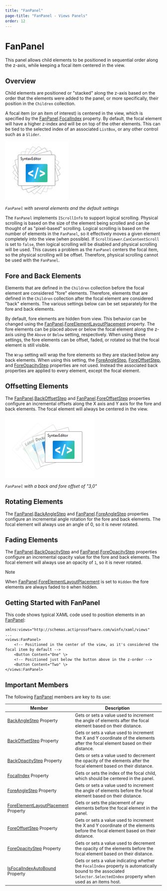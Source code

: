 ```yaml
---
title: "FanPanel"
page-title: "FanPanel - Views Panels"
order: 12
---
```

# FanPanel

This panel allows child elements to be positioned in sequential order along the z-axis, while keeping a focal item centered in the view.

## Overview

Child elements are positioned or "stacked" along the z-axis based on the order that the elements were added to the panel, or more specifically, their position in the `Children` collection.

A focal item (or an item of interest) is centered in the view, which is specified by the [FanPanel](xref:ActiproSoftware.Windows.Controls.Views.FanPanel).[FocalIndex](xref:ActiproSoftware.Windows.Controls.Views.FanPanel.FocalIndex) property.  By default, the focal element will have a higher z-index and will be on top of the other elements.  This can be tied to the selected index of an associated `ListBox`, or any other control such as a `Slider`.

![Screenshot](../images/fanpanel.png)

*`FanPanel` with several elements and the default settings*

The `FanPanel` implements `IScrollInfo` to support logical scrolling.  Physical scrolling is based on the size of the element being scrolled and can be thought of as "pixel-based" scrolling.  Logical scrolling is based on the number of elements in the `FanPanel`, so it effectively moves a given element completely into the view (when possible).  If `ScrollViewer`.`CanContentScroll` is set to `false`, then logical scrolling will be disabled and physical scrolling will be used.  This causes a problem as the `FanPanel` centers the focal item, so the physical scrolling will be offset.  Therefore, physical scrolling cannot be used with the `FanPanel`.

## Fore and Back Elements

Elements that are defined in the `Children` collection before the focal element are considered "fore" elements.  Therefore, elements that are defined in the `Children` collection after the focal element are considered "back" elements.  The various settings below can be set separately for the fore and back elements.

By default, fore elements are hidden from view. This behavior can be changed using the [FanPanel](xref:ActiproSoftware.Windows.Controls.Views.FanPanel).[ForeElementLayoutPlacement](xref:ActiproSoftware.Windows.Controls.Views.FanPanel.ForeElementLayoutPlacement) property.  The fore elements can be placed above or below the focal element along the z-axis using the `Above` or `Below` setting, respectively.  When using these settings, the fore elements can be offset, faded, or rotated so that the focal element is still visible.

The `Wrap` setting will wrap the fore elements so they are stacked below any back elements.  When using this setting, the [ForeAngleStep](xref:ActiproSoftware.Windows.Controls.Views.FanPanel.ForeAngleStep), [ForeOffsetStep](xref:ActiproSoftware.Windows.Controls.Views.FanPanel.ForeOffsetStep), and [ForeOpacityStep](xref:ActiproSoftware.Windows.Controls.Views.FanPanel.ForeOpacityStep) properties are not used.  Instead the associated back properties are applied to every element, except the focal element.

## Offsetting Elements

The [FanPanel](xref:ActiproSoftware.Windows.Controls.Views.FanPanel).[BackOffsetStep](xref:ActiproSoftware.Windows.Controls.Views.FanPanel.BackOffsetStep) and [FanPanel](xref:ActiproSoftware.Windows.Controls.Views.FanPanel).[ForeOffsetStep](xref:ActiproSoftware.Windows.Controls.Views.FanPanel.ForeOffsetStep) properties configure an incremental offsets along the X axis and Y axis for the fore and back elements.  The focal element will always be centered in the view.

![Screenshot](../images/fanpanel-offset.png)

*`FanPanel` with a back and fore offset of "3,0"*

## Rotating Elements

The [FanPanel](xref:ActiproSoftware.Windows.Controls.Views.FanPanel).[BackAngleStep](xref:ActiproSoftware.Windows.Controls.Views.FanPanel.BackAngleStep) and [FanPanel](xref:ActiproSoftware.Windows.Controls.Views.FanPanel).[ForeAngleStep](xref:ActiproSoftware.Windows.Controls.Views.FanPanel.ForeAngleStep) properties configure an incremental angle rotation for the fore and back elements.  The focal element will always use an angle of 0, so it is never rotated.

## Fading Elements

The [FanPanel](xref:ActiproSoftware.Windows.Controls.Views.FanPanel).[BackOpacityStep](xref:ActiproSoftware.Windows.Controls.Views.FanPanel.BackOpacityStep) and [FanPanel](xref:ActiproSoftware.Windows.Controls.Views.FanPanel).[ForeOpacityStep](xref:ActiproSoftware.Windows.Controls.Views.FanPanel.ForeOpacityStep) properties configure an incremental opacity value for the fore and back elements.  The focal element will always use an opacity of `1`, so it is never rotated.

> [!NOTE]
> When [FanPanel](xref:ActiproSoftware.Windows.Controls.Views.FanPanel).[ForeElementLayoutPlacement](xref:ActiproSoftware.Windows.Controls.Views.FanPanel.ForeElementLayoutPlacement) is set to `Hidden` the fore elements are always faded to `0` when hidden.

## Getting Started with FanPanel

This code shows typical XAML code used to position elements in an [FanPanel](xref:ActiproSoftware.Windows.Controls.Views.FanPanel):

```xaml
xmlns:views="http://schemas.actiprosoftware.com/winfx/xaml/views"
...
<views:FanPanel>
	<!-- Positioned in the center of the view, as it's considered the focal item by default -->
	<Button Content="One" \>
	<!-- Positioned just below the button above in the z-order -->
	<Button Content="Two" \>
</views:FanPanel>
```

## Important Members

The following [FanPanel](xref:ActiproSoftware.Windows.Controls.Views.FanPanel) members are key to its use:

| Member | Description |
|-----|-----|
| [BackAngleStep](xref:ActiproSoftware.Windows.Controls.Views.FanPanel.BackAngleStep) Property | Gets or sets a value used to increment the angle of elements after the focal element based on their distance. |
| [BackOffsetStep](xref:ActiproSoftware.Windows.Controls.Views.FanPanel.BackOffsetStep) Property | Gets or sets a value used to increment the X and Y coordinate of the elements after the focal element based on their distance. |
| [BackOpacityStep](xref:ActiproSoftware.Windows.Controls.Views.FanPanel.BackOpacityStep) Property | Gets or sets a value used to decrement the opacity of the elements after the focal element based on their distance. |
| [FocalIndex](xref:ActiproSoftware.Windows.Controls.Views.FanPanel.FocalIndex) Property | Gets or sets the index of the focal child, which should be centered in the panel. |
| [ForeAngleStep](xref:ActiproSoftware.Windows.Controls.Views.FanPanel.ForeAngleStep) Property | Gets or sets a value used to increment the angle of elements before the focal element based on their distance. |
| [ForeElementLayoutPlacement](xref:ActiproSoftware.Windows.Controls.Views.FanPanel.ForeElementLayoutPlacement) Property | Gets or sets the placement of any elements before the focal element in the panel. |
| [ForeOffsetStep](xref:ActiproSoftware.Windows.Controls.Views.FanPanel.ForeOffsetStep) Property | Gets or sets a value used to increment the X and Y coordinate of the elements before the focal element based on their distance. |
| [ForeOpacityStep](xref:ActiproSoftware.Windows.Controls.Views.FanPanel.ForeOpacityStep) Property | Gets or sets a value used to decrement the opacity of the elements before the focal element based on their distance. |
| [IsFocalIndexAutoBound](xref:ActiproSoftware.Windows.Controls.Views.FanPanel.IsFocalIndexAutoBound) Property | Gets or sets a value indicating whether the `FocalIndex` property is automatically bound to the associated `Selector.SelectedIndex` property when used as an items host. |
